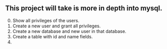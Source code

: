 This project will take is more in depth into mysql.
---
0. Show all privileges of the users.
1. Create a new user and grant all privileges.
2. Create a new database and new user in that database.
3. Create a table with id and name fields.
4. 